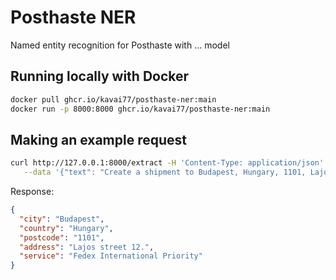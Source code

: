 # Posthaste NER

Named entity recognition for Posthaste with ... model

## Running locally with Docker

```bash
docker pull ghcr.io/kavai77/posthaste-ner:main
docker run -p 8000:8000 ghcr.io/kavai77/posthaste-ner:main
```

## Making an example request
```bash
curl http://127.0.0.1:8000/extract -H 'Content-Type: application/json' \
   --data '{"text": "Create a shipment to Budapest, Hungary, 1101, Lajos street 12. with Fedex International Priority"}'
```
Response:
```json
{
  "city": "Budapest",
  "country": "Hungary",
  "postcode": "1101",
  "address": "Lajos street 12.",
  "service": "Fedex International Priority"
}
```
